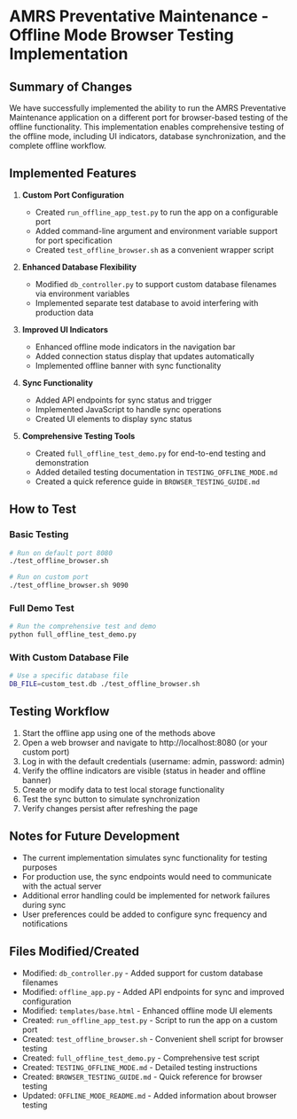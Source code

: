 # AMRS Preventative Maintenance - Offline Mode Browser Testing Implementation

## Summary of Changes

We have successfully implemented the ability to run the AMRS Preventative Maintenance application on a different port for browser-based testing of the offline functionality. This implementation enables comprehensive testing of the offline mode, including UI indicators, database synchronization, and the complete offline workflow.

## Implemented Features

1. **Custom Port Configuration**
   - Created `run_offline_app_test.py` to run the app on a configurable port
   - Added command-line argument and environment variable support for port specification
   - Created `test_offline_browser.sh` as a convenient wrapper script

2. **Enhanced Database Flexibility**
   - Modified `db_controller.py` to support custom database filenames via environment variables
   - Implemented separate test database to avoid interfering with production data

3. **Improved UI Indicators**
   - Enhanced offline mode indicators in the navigation bar
   - Added connection status display that updates automatically
   - Implemented offline banner with sync functionality

4. **Sync Functionality**
   - Added API endpoints for sync status and trigger
   - Implemented JavaScript to handle sync operations
   - Created UI elements to display sync status

5. **Comprehensive Testing Tools**
   - Created `full_offline_test_demo.py` for end-to-end testing and demonstration
   - Added detailed testing documentation in `TESTING_OFFLINE_MODE.md`
   - Created a quick reference guide in `BROWSER_TESTING_GUIDE.md`

## How to Test

### Basic Testing

```bash
# Run on default port 8080
./test_offline_browser.sh

# Run on custom port
./test_offline_browser.sh 9090
```

### Full Demo Test

```bash
# Run the comprehensive test and demo
python full_offline_test_demo.py
```

### With Custom Database File

```bash
# Use a specific database file
DB_FILE=custom_test.db ./test_offline_browser.sh
```

## Testing Workflow

1. Start the offline app using one of the methods above
2. Open a web browser and navigate to http://localhost:8080 (or your custom port)
3. Log in with the default credentials (username: admin, password: admin)
4. Verify the offline indicators are visible (status in header and offline banner)
5. Create or modify data to test local storage functionality
6. Test the sync button to simulate synchronization
7. Verify changes persist after refreshing the page

## Notes for Future Development

- The current implementation simulates sync functionality for testing purposes
- For production use, the sync endpoints would need to communicate with the actual server
- Additional error handling could be implemented for network failures during sync
- User preferences could be added to configure sync frequency and notifications

## Files Modified/Created

- Modified: `db_controller.py` - Added support for custom database filenames
- Modified: `offline_app.py` - Added API endpoints for sync and improved configuration
- Modified: `templates/base.html` - Enhanced offline mode UI elements
- Created: `run_offline_app_test.py` - Script to run the app on a custom port
- Created: `test_offline_browser.sh` - Convenient shell script for browser testing
- Created: `full_offline_test_demo.py` - Comprehensive test script
- Created: `TESTING_OFFLINE_MODE.md` - Detailed testing instructions
- Created: `BROWSER_TESTING_GUIDE.md` - Quick reference for browser testing
- Updated: `OFFLINE_MODE_README.md` - Added information about browser testing
